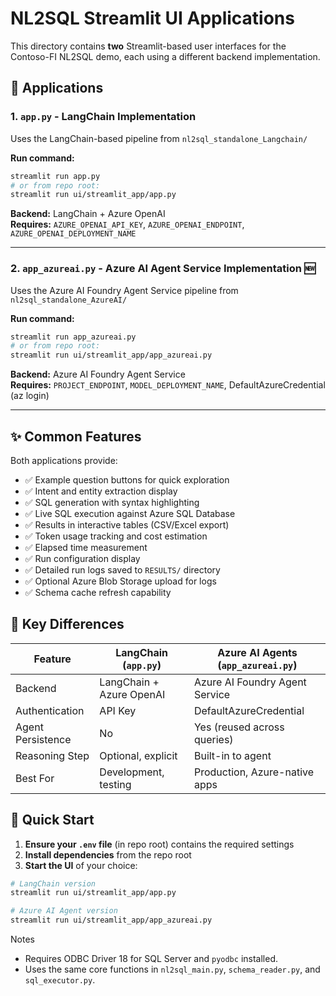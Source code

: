 # NL2SQL Streamlit UI Applications

This directory contains **two** Streamlit-based user interfaces for the Contoso-FI NL2SQL demo, each using a different backend implementation.

## 📱 Applications

### 1. `app.py` - LangChain Implementation
Uses the LangChain-based pipeline from `nl2sql_standalone_Langchain/`

**Run command:**
```bash
streamlit run app.py
# or from repo root:
streamlit run ui/streamlit_app/app.py
```

**Backend:** LangChain + Azure OpenAI  
**Requires:** `AZURE_OPENAI_API_KEY`, `AZURE_OPENAI_ENDPOINT`, `AZURE_OPENAI_DEPLOYMENT_NAME`

---

### 2. `app_azureai.py` - Azure AI Agent Service Implementation 🆕
Uses the Azure AI Foundry Agent Service pipeline from `nl2sql_standalone_AzureAI/`

**Run command:**
```bash
streamlit run app_azureai.py
# or from repo root:
streamlit run ui/streamlit_app/app_azureai.py
```

**Backend:** Azure AI Foundry Agent Service  
**Requires:** `PROJECT_ENDPOINT`, `MODEL_DEPLOYMENT_NAME`, DefaultAzureCredential (az login)

---

## ✨ Common Features

Both applications provide:
- ✅ Example question buttons for quick exploration
- ✅ Intent and entity extraction display
- ✅ SQL generation with syntax highlighting
- ✅ Live SQL execution against Azure SQL Database
- ✅ Results in interactive tables (CSV/Excel export)
- ✅ Token usage tracking and cost estimation
- ✅ Elapsed time measurement
- ✅ Run configuration display
- ✅ Detailed run logs saved to `RESULTS/` directory
- ✅ Optional Azure Blob Storage upload for logs
- ✅ Schema cache refresh capability

## 🔑 Key Differences

| Feature | LangChain (`app.py`) | Azure AI Agents (`app_azureai.py`) |
|---------|---------------------|-----------------------------------|
| Backend | LangChain + Azure OpenAI | Azure AI Foundry Agent Service |
| Authentication | API Key | DefaultAzureCredential |
| Agent Persistence | No | Yes (reused across queries) |
| Reasoning Step | Optional, explicit | Built-in to agent |
| Best For | Development, testing | Production, Azure-native apps |

## 🚀 Quick Start

1. **Ensure your `.env` file** (in repo root) contains the required settings
2. **Install dependencies** from the repo root
3. **Start the UI** of your choice:

```bash
# LangChain version
streamlit run ui/streamlit_app/app.py

# Azure AI Agent version  
streamlit run ui/streamlit_app/app_azureai.py
```

Notes
- Requires ODBC Driver 18 for SQL Server and `pyodbc` installed.
- Uses the same core functions in `nl2sql_main.py`, `schema_reader.py`, and `sql_executor.py`.
